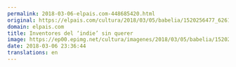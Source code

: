 ```yaml
---
permalink: 2018-03-06-elpais.com-448685420.html
original: https://elpais.com/cultura/2018/03/05/babelia/1520256477_626102.html#?ref=rss&format=simple&link=link
domain: elpais.com
title: Inventores del ‘indie’ sin querer
image: https://ep00.epimg.net/cultura/imagenes/2018/03/05/babelia/1520256477_626102_1520256706_rrss_normal.jpg
date: 2018-03-06 23:36:44
translations: en
---
```


